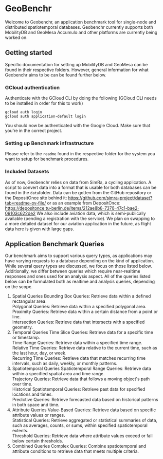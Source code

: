 # GeoBenchr
Welcome to Geobenchr, an application benchmark tool for single-node and distributed spatiotemporal databases.
Geobenchr currently supports both MobilityDB and GeoMesa Accumulo and other platforms are currently being worked on. 
## Getting started 
Specific documentation for setting up MobilityDB and GeoMesa can be found in their respective folders. 
However, general information for what Geobenchr aims to be can be found further below.
### GCloud authentication
Authenticate with the GCloud CLI by doing the following (GCloud CLI needs to be installed in order for this to work)
```
gcloud auth login
gcloud auth application-default login
```
You should now be authenticated with the Google Cloud. Make sure that you're in the correct project.
### Setting up Benchmark infrastructure
Please refer to the `readme` found in the respective folder for the system you want to setup for benchmark procedures.
### Included Datasets
As of now, Geobenchr relies on  data from SimRa, a cycling application. A script to convert data into a format that is usable for both databases can be found in the `data`folder.  Data can be gotten from the GitHub repository or the DepositOnce site behind it: https://github.com/simra-project/dataset?tab=readme-ov-file/ or as an example from DepositOnce: https://depositonce.tu-berlin.de/items/212ae8b8-7376-47c1-bae2-09103c622de2 
We also include aviation data, which is semi-publically available (pending a registration with the service). We plan on swapping to a more detailed dataset for our aviation application in the future, as flight data here is given with large gaps.

## Application Benchmark Queries 
Our benchmark aims to support various query types, as applications may have varying requests to a database depending on the kind of application. While several query types are discussed, we focus on those listed below. Additionally, we differ between queries which require near-realtime responses and ones used for an analysis aspect. All of the queries listed below can be formulated both as realtime and analysis queries, depending on the scope.
1. Spatial Queries
Bounding Box Queries: Retrieve data within a defined rectangular area.  
Polygonal Queries: Retrieve data within a specified polygonal area.  
Proximity Queries: Retrieve data within a certain distance from a point or line.  
Intersection Queries: Retrieve data that intersects with a specified geometry.  
2. Temporal Queries
Time Slice Queries: Retrieve data for a specific time or timestamp.  
Time Range Queries: Retrieve data within a specified time range.  
Relative Time Queries: Retrieve data relative to the current time, such as the last hour, day, or week.  
Recurring Time Queries: Retrieve data that matches recurring time intervals, such as daily, weekly, or monthly patterns.  
3. Spatiotemporal Queries
Spatiotemporal Range Queries: Retrieve data within a specified spatial area and time range.  
Trajectory Queries: Retrieve data that follows a moving object's path over time.  
Historical Spatiotemporal Queries: Retrieve past data for specified locations and times.  
Predictive Queries: Retrieve forecasted data based on historical patterns in both space and time.  
4. Attribute Queries
Value-Based Queries: Retrieve data based on specific attribute values or ranges.  
Statistical Queries: Retrieve aggregated or statistical summaries of data, such as averages, counts, or sums, within specified spatiotemporal extents.  
Threshold Queries: Retrieve data where attribute values exceed or fall below certain thresholds.
5. Combined Queries
Complex Queries: Combine spatiotemporal and attribute conditions to retrieve data that meets multiple criteria.  